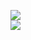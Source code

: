 [![](https://img.shields.io/badge/Made%20With-Github%20Spray-lightgrey.svg?style=for-the-badge&logo=github)](https://github.com/Annihil/github-spray#5265)  
[![](https://i.imgur.com/2DrTn0Z.gif)](https://github.com/Annihil/github-spray)
